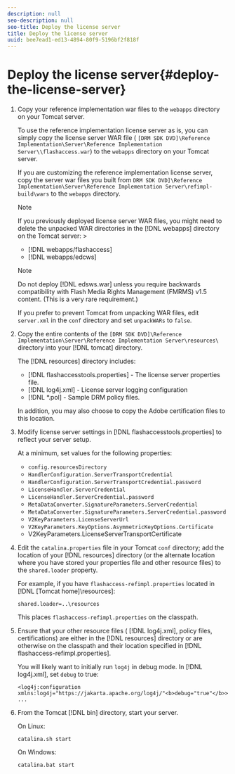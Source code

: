 ```yaml
---
description: null
seo-description: null
seo-title: Deploy the license server
title: Deploy the license server
uuid: bee7ead1-ed13-4894-80f9-5196bf2f818f
---
```


# Deploy the license server{#deploy-the-license-server}

1. Copy your reference implementation war files to the `webapps` directory on your Tomcat server.

   To use the reference implementation license server as is, you can simply copy the license server WAR file ( `[DRM SDK DVD]\Reference Implementation\Server\Reference Implementation Server\\flashaccess.war`) to the `webapps` directory on your Tomcat server.

   If you are customizing the reference implementation license server, copy the server war files you built from `DRM SDK DVD]\Reference Implementation\Server\Reference Implementation Server\refimpl-build\wars` to the `webapps` directory.     

   >[!NOTE]
   >
   >If you previously deployed license server WAR files, you might need to delete the unpacked WAR directories in the [!DNL webapps] directory on the Tomcat server:        >
   >
   >* [!DNL webapps/flashaccess] 
   >* [!DNL webapps/edcws] 

   >[!NOTE]
   >
   >Do not deploy [!DNL edsws.war] unless you require backwards compatibility with Flash Media Rights Management (FMRMS) v1.5 content. (This is a very rare requirement.) 
   >
   >If you prefer to prevent Tomcat from unpacking WAR files, edit `server.xml` in the `conf` directory and set `unpackWARs` to `false`. 

1. Copy the entire contents of the `[DRM SDK DVD]\Reference Implementation\Server\Reference Implementation Server\resources\` directory into your [!DNL tomcat] directory.

   The [!DNL resources] directory includes:

   * [!DNL flashaccesstools.properties] - The license server properties file. 
   * [!DNL log4j.xml] - License server logging configuration 
   * [!DNL *.pol] - Sample DRM policy files.

   In addition, you may also choose to copy the Adobe certification files to this location. 
    
1. Modify license server settings in [!DNL flashaccesstools.properties] to reflect your server setup.

   At a minimum, set values for the following properties:

   * `config.resourcesDirectory` 
   * `HandlerConfiguration.ServerTransportCredential` 
   * `HandlerConfiguration.ServerTransportCredential.password` 
   * `LicenseHandler.ServerCredential` 
   * `LicenseHandler.ServerCredential.password` 
   * `MetaDataConverter.SignatureParameters.ServerCredential` 
   * `MetaDataConverter.SignatureParameters.ServerCredential.password` 
   * `V2KeyParameters.LicenseServerUrl` 
   * `V2KeyParameters.KeyOptions.AsymmetricKeyOptions.Certificate` 
   * V2KeyParameters.LicenseServerTransportCertificate

1. Edit the `catalina.properties` file in your Tomcat `conf` directory; add the location of your [!DNL resources] directory (or the alternate location where you have stored your properties file and other resource files) to the `shared.loader` property.

   For example, if you have `flashaccess-refimpl.properties` located in [!DNL [Tomcat home]\resources\]: 

   ```
   shared.loader=..\resources
   ```

   This places `flashaccess-refimpl.properties` on the classpath.
1. Ensure that your other resource files ( [!DNL log4j.xml], policy files, certifications) are either in the [!DNL resources] directory or are otherwise on the classpath and their location specified in [!DNL flashaccess-refimpl.properties].

   You will likely want to initially run `log4j` in debug mode. In [!DNL log4j.xml], set `debug` to true: 

   ```
   <log4j:configuration xmlns:log4j="https://jakarta.apache.org/log4j/"<b>debug="true"</b>>
   ...
   ```

1. From the Tomcat [!DNL bin] directory, start your server.

   On Linux: 

   ```
   catalina.sh start
   ```

   On Windows: 

   ```
   catalina.bat start
   ```
